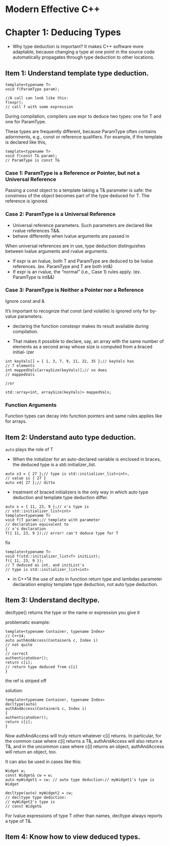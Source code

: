 # **Modern Effective C++**

# **Chapter 1:** Deducing Types

- Why type deduction is important? It makes C++
    software more adaptable, because changing a type at one point in the source code
    automatically propagates through type deduction to other locations.

## Item 1: Understand template type deduction.

```
template<typename T>
void f(ParamType param);

//A call can look like this:
f(expr);
// call f with some expression

```

During compilation, compilers use expr to deduce two types: one for T and one for
ParamType.

These types are frequently different, because ParamType often contains
adornments, e.g., const or reference qualifiers. For example, if the template is
declared like this,

```
template<typename T>
void f(const T& param);
// ParamType is const T&
```

### Case 1: ParamType is a Reference or Pointer, but not a Universal Reference

Passing a const object to a template taking a T& parameter is safe: the constness of the object becomes part of the type deduced for T.
The reference is ignored.

### Case 2: ParamType is a Universal Reference

- Universal reference parameters. Such parameters are declared like rvalue references T&&. 
- behave differently when lvalue arguments are passed in

When universal references are in use, type deduction distinguishes between lvalue arguments and rvalue arguments.

- If expr is an lvalue, both T and ParamType are deduced to be lvalue references. (ex. ParamType and T are both int&)
- If expr is an rvalue, the “normal” (i.e., Case 1) rules apply. (ex. ParamType is int&&)

### Case 3: ParamType is Neither a Pointer nor a Reference

Ignore const and & 

It’s important to recognize that const (and volatile) is ignored only for by-value parameters.

- declaring the function constexpr makes its result available during compilation.

- That makes it possible to declare, say, an array with the same
    number of elements as a second array whose size is computed from a braced initial‐
    izer

```
int keyVals[] = { 1, 3, 7, 9, 11, 22, 35 };// keyVals has
// 7 elements
int mappedVals[arraySize(keyVals)];// so does
// mappedVals

//or 

std::array<int, arraySize(keyVals)> mappedVals;
```

### Function Arguments

Function types can decay into function pointers and same rules applies like for arrays.

## Item 2: Understand auto type deduction.

`auto` plays the role of T

- When the initializer for an auto-declared variable is enclosed in braces, the deduced type is a std::initializer_list.

```
auto x3 = { 27 };// type is std::initializer_list<int>,
// value is { 27 }
auto x4{ 27 };// ditto
```

- treatment of braced initializers is the only way in which auto type deduction and template type deduction differ.

```
auto x = { 11, 23, 9 };// x's type is
// std::initializer_list<int>
template<typename T>
void f(T param);// template with parameter
// declaration equivalent to
// x's declaration
f({ 11, 23, 9 });// error! can't deduce type for T
```

fix 

```
template<typename T>
void f(std::initializer_list<T> initList);
f({ 11, 23, 9 });
// T deduced as int, and initList's
// type is std::initializer_list<int>
```

- in C++14 the use of auto in function return type and lambdas parameter declaration employ template type deduction, not auto type deduction.

## Item 3: Understand decltype.

decltype() returns the type or the name or expression you give it

problematic example:

```
template<typename Container, typename Index>
// C++14;
auto authAndAccess(Container& c, Index i)
// not quite
{
// correct
authenticateUser();
return c[i];
// return type deduced from c[i]
}
```

the ref is striped off

solution:

```
template<typename Container, typename Index>
decltype(auto)
authAndAccess(Container& c, Index i)
{
authenticateUser();
return c[i];
}

```

Now authAndAccess will truly return whatever c[i] returns. In particular, for the
common case where c[i] returns a T&, authAndAccess will also return a T&, and in
the uncommon case where c[i] returns an object, authAndAccess will return an
object, too.

It can also be used in cases like this:

```
Widget w;
const Widget& cw = w;
auto myWidget1 = cw; // auto type deduction:// myWidget1's type is Widget

decltype(auto) myWidget2 = cw;
// decltype type deduction:
// myWidget2's type is
// const Widget&
```

For lvalue expressions of type T other than names, decltype always reports a type of T&.

## Item 4: Know how to view deduced types.